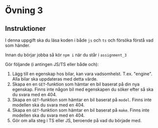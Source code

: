 # Övning 3

## Instruktioner

I denna uppgift ska du läsa koden i både `js` och `ts` och försöka förstå vad som händer.

Innan du börjar jobba så kör `npm i` när du står i `assignment_3`

Gör följande (i antingen JS/TS eller både och):

1. Lägg till en egenskap hos bilar, kan vara vadsomhelst. T.ex. "engine". Alla bilar ska uppdateras med detta värde.
2. Skapa en en `GET`-funktion som hämtar en bil baserat på din nya egenskap. Finns inte någon bil med egenskapen du söker efter så ska du svara med en 404.
3. Skapa en `GET`-funktion som hämtar en bil baserat på `model`. Finns inte modellen ska du svara med en 404.
4. Skapa en `GET`-funktion som hämtar en bil baserat på `make`. Finns inte modellen ska du svara med en 404.
5. Gör om alla steg i TS eller JS, beroende på vad du började med.

